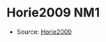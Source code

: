 <a name="material" />

# Horie2009 NM1
<script type="application/ld+json">
  {
    "@context": "https://schema.org/",
    "@type": "ChemicalSubstance",
    "http://purl.org/dc/terms/conformsTo":
      {
        "@type": "CreativeWork",
        "@id": "https://bioschemas.org/profiles/ChemicalSubstance/0.4-RELEASE/"
      },
    "@id": "https://egonw.github.io/nanowiki/nanowiki178.html#material",
    "name": "Horie2009 NM1",
    "sameAs": "http://127.0.0.1/mediawiki/index.php/Special:URIResolver/Horie2009_NM1"
  }
</script>


* Source: [Horie2009](Horie2009.md)
